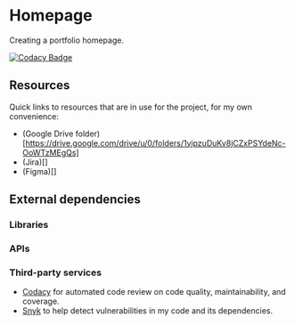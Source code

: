 # Homepage
Creating a portfolio homepage.

 [![Codacy Badge](https://app.codacy.com/project/badge/Grade/7da6a9fc1d724462b9e6eb1e96099c1c)](https://app.codacy.com/gh/tildeeine/homepage/dashboard?utm_source=gh&utm_medium=referral&utm_content=&utm_campaign=Badge_grade)

## Resources 
Quick links to resources that are in use for the project, for my own convenience:
 - (Google Drive folder)[https://drive.google.com/drive/u/0/folders/1yipzuDuKv8jCZxPSYdeNc-OoWTzMEgQs]
 - (Jira)[]
 - (Figma)[]


 ## External dependencies
 ### Libraries
 ### APIs
 ### Third-party services
 - [Codacy](https://app.codacy.com/gh/tildeeine/homepage/dashboard) for automated code review on code quality, maintainability, and coverage.
 - [Snyk](https://app.snyk.io/org/tildeeine/flow/import?message=connected) to help detect vulnerabilities in my code and its dependencies.
